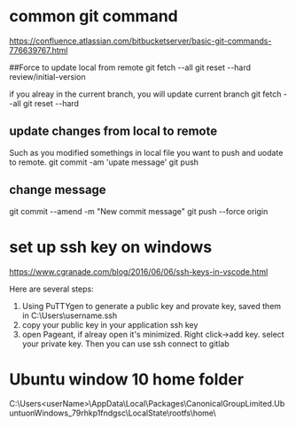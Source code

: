 
# common git command
https://confluence.atlassian.com/bitbucketserver/basic-git-commands-776639767.html

##Force to update local from remote
git fetch --all
git reset --hard review/initial-version

if you alreay in the current branch, you will update current branch
git fetch --all
git reset --hard


## update changes from local to remote
Such as you modified somethings in local file you want to push and uodate to remote.
git commit -am 'upate message'
git push

## change message 
git commit --amend -m "New commit message"
git push --force origin <BRANCH-NAME>

# set up ssh key on windows
https://www.cgranade.com/blog/2016/06/06/ssh-keys-in-vscode.html

Here are several steps:
1. Using PuTTYgen to generate a public key and provate key, saved them in C:\Users\username\.ssh
2. copy your public key in your application ssh key
3. open Pageant, if alreay open it's minimized. Right click->add key. select your private key. Then you can use ssh connect to gitlab

# Ubuntu window 10 home folder
C:\Users\<userName>\AppData\Local\Packages\CanonicalGroupLimited.UbuntuonWindows_79rhkp1fndgsc\LocalState\rootfs\home\

